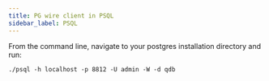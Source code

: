 ```yaml
---
title: PG wire client in PSQL
sidebar_label: PSQL
---
```



From the command line, navigate to your postgres installation directory and run:

```
./psql -h localhost -p 8812 -U admin -W -d qdb
```
